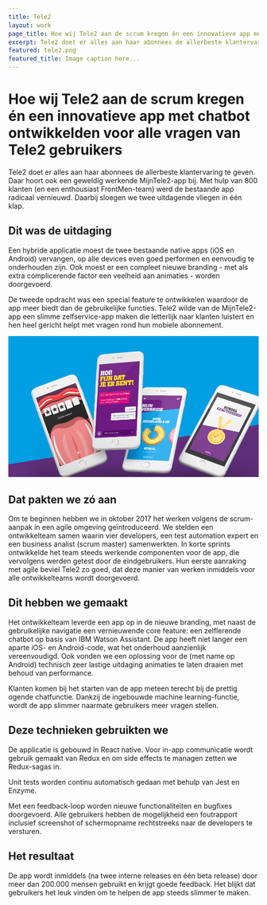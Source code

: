 ```yaml
---
title: Tele2
layout: work
page_title: Hoe wij Tele2 aan de scrum kregen én een innovatieve app met chatbot ontwikkelden voor alle vragen van Tele2 gebruikers
excerpt: Tele2 doet er alles aan haar abonnees de allerbeste klantervaring te geven. Daar hoort ook een geweldig werkende MijnTele2-app bij. Met hulp van 800 klanten (en een enthousiast FrontMen-team) werd de bestaande app radicaal vernieuwd. Daarbij sloegen we twee uitdagende vliegen in één klap.
featured: tele2.png
featured_title: Image caption here...
---
```

# Hoe wij Tele2 aan de scrum kregen én een innovatieve app met chatbot ontwikkelden voor alle vragen van Tele2 gebruikers

Tele2 doet er alles aan haar abonnees de allerbeste klantervaring te geven. Daar hoort ook een geweldig werkende MijnTele2-app bij. Met hulp van 800 klanten (en een enthousiast FrontMen-team) werd de bestaande app radicaal vernieuwd. Daarbij sloegen we twee uitdagende vliegen in één klap.

## Dit was de uitdaging

Een hybride applicatie moest de twee bestaande native apps (iOS en Android) vervangen, op alle devices even goed performen en eenvoudig te onderhouden zijn. Ook moest er een compleet nieuwe branding - met als extra complicerende factor een veelheid aan animaties - worden doorgevoerd.

De tweede opdracht was een special feature te ontwikkelen waardoor de app meer biedt dan de gebruikelijke functies. Tele2 wilde van de MijnTele2-app een slimme zelfservice-app maken die letterlijk naar klanten luistert en hen heel gericht helpt met vragen rond hun mobiele abonnement.

![TELE2 app](tele2.png 'TELE2 app gallery')

## Dat pakten we zó aan

Om te beginnen hebben we in oktober 2017 het werken volgens de scrum-aanpak in een agile omgeving geïntroduceerd. We stelden een ontwikkelteam samen waarin vier developers, een test automation expert en een business analist (scrum master) samenwerkten. In korte sprints ontwikkelde het team steeds werkende componenten voor de app, die vervolgens werden getest door de eindgebruikers. Hun eerste aanraking met agile beviel Tele2 zo goed, dat deze manier van werken inmiddels voor alle ontwikkelteams wordt doorgevoerd.

## Dit hebben we gemaakt

Het ontwikkelteam leverde een app op in de nieuwe branding, met naast de gebruikelijke navigatie een vernieuwende core feature: een zelflerende chatbot op basis van IBM Watson Assistant. De app heeft niet langer een aparte iOS- en Android-code, wat het onderhoud aanzienlijk vereenvoudigd. Ook vonden we een oplossing voor de (met name op Android) technisch zeer lastige uitdaging animaties te laten draaien met behoud van performance.

Klanten komen bij het starten van de app meteen terecht bij de prettig ogende chatfunctie. Dankzij de ingebouwde machine learning-functie, wordt de app slimmer naarmate gebruikers meer vragen stellen.

## Deze technieken gebruikten we

De applicatie is gebouwd in React native. Voor in-app communicatie wordt gebruik gemaakt van Redux en om side effects te managen zetten we Redux-sagas in.

Unit tests worden continu automatisch gedaan met behulp van Jest en Enzyme.

Met een feedback-loop worden nieuwe functionaliteiten en bugfixes doorgevoerd. Alle gebruikers hebben de mogelijkheid een foutrapport inclusief screenshot of schermopname rechtstreeks naar de developers te versturen.

## Het resultaat

De app wordt inmiddels (na twee interne releases en één beta release) door meer dan 200.000 mensen gebruikt en krijgt goede feedback. Het blijkt dat gebruikers het leuk vinden om te helpen de app steeds slimmer te maken.
